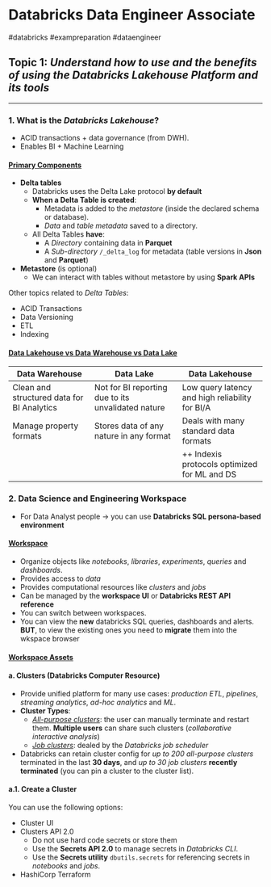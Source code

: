 # Databricks Data Engineer Associate
#databricks #exampreparation #dataengineer

## Topic 1: *Understand how to use and the benefits of using the Databricks Lakehouse Platform and its tools*
- - - -
### 1. What is the *Databricks Lakehouse*?

- ACID transactions + data governance (from DWH).
- Enables BI + Machine Learning

#### <ins>Primary Components</ins>
- **Delta tables**
    - Databricks uses the Delta Lake protocol **by default**
    - **When a Delta Table is created**:
        - Metadata is added to the *metastore* (inside the declared schema or database).
        - *Data* and *table metadata* saved to a directory.
    - All Delta Tables **have**:
        - A *Directory* containing data in **Parquet**
        - A *Sub-directory* `/_delta_log` for metadata (table versions in **Json** and **Parquet**)
- **Metastore** (is optional)
    - We can interact with tables without metastore by using **Spark APIs**

Other topics related to *Delta Tables*:
- ACID Transactions
- Data Versioning
- ETL
- Indexing

#### <ins>Data Lakehouse vs Data Warehouse vs Data Lake</ins>
| Data Warehouse  | Data Lake  | Data Lakehouse  |
|---|---|---|
| Clean and structured data for BI Analytics  | Not for BI reporting due to its unvalidated nature  |  Low query latency and high reliability for BI/A |
|  Manage property formats | Stores data of any nature in any format  | Deals with many standard data formats  |
|   |   | ++ Indexis protocols optimized for ML and DS |

### 2. Data Science and Engineering Workspace

- For Data Analyst people -> you can use **Databricks SQL persona-based environment**

#### <ins>Workspace</ins>
- Organize objects like *notebooks*, *libraries*, *experiments*, *queries* and *dashboards*.
- Provides access to *data*
- Provides computational resources like *clusters* and *jobs*
- Can be managed by the **workspace UI** or **Databricks REST API reference**
- You can switch between workspaces.
- You can view the **new** databricks SQL queries, dashboards and alerts. **BUT**, to view the existing ones you need to **migrate** them into the wkspace browser

#### <ins>Workspace Assets</ins>

#### a. Clusters (Databricks Computer Resource)
- Provide unified platform for many use cases: *production ETL*, *pipelines*, *streaming analytics*, *ad-hoc analytics* and *ML*.
- **Cluster Types**:
    - <ins>*All-purpose clusters*</ins>: the user can manually terminate and restart them. **Multiple users** can share such clusters (*collaborative interactive analysis*)
    - <ins>*Job clusters*</ins>: dealed by the *Databricks job scheduler*
- Databricks can retain cluster config for *up to 200 all-purpose clusters* terminated in the last **30 days**, and *up to 30 job clusters* **recently terminated** (you can pin a cluster to the cluster list).

#### a.1. Create a Cluster

You can use the following options:
- Cluster UI
- Clusters API 2.0
    - Do not use hard code secrets or store them
    - Use the **Secrets API 2.0** to manage secrets in *Databricks CLI*.
    - Use the **Secrets utility** `dbutils.secrets` for referencing secrets in *notebooks* and *jobs*.
- HashiCorp Terraform